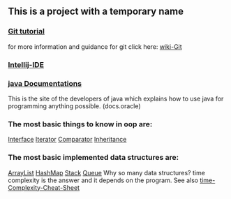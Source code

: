 ## This is a project with a temporary name
### [Git tutorial](https://git-scm.com/docs/gittutorial)
for more information and guidance for git click here: [wiki-Git](https://github.com/Yannnyan/temp_mic/wiki/Git-Guide)
### [Intellij-IDE](https://www.jetbrains.com/idea/download/#section=windows)
### [java Documentations](https://docs.oracle.com/javase/tutorial/java/concepts/)
This is the site of the developers of java which explains how to use java for programming anything possible. (docs.oracle) </br>
### The most basic things to know in oop are: </br>
[Interface](https://docs.oracle.com/javase/tutorial/java/IandI/createinterface.html)
[Iterator](https://docs.oracle.com/javase/8/docs/api/java/util/Iterator.html)
[Comparator](https://docs.oracle.com/javase/8/docs/api/java/util/Comparator.html)
[Inheritance](https://docs.oracle.com/javase/tutorial/java/IandI/subclasses.html) </br>
### The most basic implemented data structures are:
[ArrayList](https://docs.oracle.com/javase/8/docs/api/java/util/ArrayList.html) 
[HashMap](https://docs.oracle.com/javase/8/docs/api/java/util/HashMap.html) 
[Stack](https://docs.oracle.com/javase/7/docs/api/java/util/Stack.html)
[Queue](https://docs.oracle.com/javase/8/docs/api/java/util/Queue.html)
Why so many data structures? time complexity is the answer and it depends on the program.
See also [time-Complexity-Cheat-Sheet](https://github.com/Yannnyan/temp_mic/blob/main/big-o-cheatsheet.pdf)


